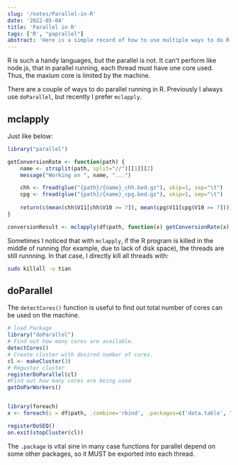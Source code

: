 ```yaml
---
slug: '/notes/Parallel-in-R'
date: '2022-05-04'
title: 'Parallel in R'
tags: ['R', "paprallel"]
abstract: 'Here is a simple record of how to use multiple ways to do R parallel running.'
---
```


R is such a handy languages, but the parallel is not. It can't perform like node.js, that in parallel running, each thread must have one core used. Thus, the maxium core is limited by the machine.

There are a couple of ways to do parallel running in R. Previously I always use `doParallel`, but recently I prefer `mclapply`.

## mclapply

Just like below:

```R
library("parallel")

getConversionRate <- function(path) {
    name <- strsplit(path, split="//")[[1]][2]
    message("Working on ", name, "...")

    chh <- fread(glue("{path}/{name}_chh.bed.gz"), skip=1, sep="\t")
    cpg <- fread(glue("{path}/{name}_cpg.bed.gz"), skip=1, sep="\t")
    
    return(c(mean(chh$V11[chh$V10 >= 7]), mean(cpg$V11[cpg$V10 >= 7])))
}

conversionResult <- mclapply(df$path, function(x) getConversionRate(x), mc.cores = 80)
```

Sometimes I noticed that with `mclapply`, if the R program is killed in the middle of running (for example, due to lack of disk space), the threads are still runnning. In that case, I directly kill all threads with:

```bash
sudo killall -u tian
```

## doParallel

The `detectCores()` function is useful to find out total number of cores can be used on the machine.

```R
# load Package
library("doParallel")
# Find out how many cores are available.
detectCores()
# Create cluster with desired number of cores.
cl <- makeCluster(3)
# Reguster cluster
registerDoParallel(cl)
#Find out how many cores are being used
getDoParWorkers()


library(foreach)
x <- foreach(i = df$path, .combine='rbind', .packages=c('data.table', "glue")) %dopar% getConversionRate(i)

registerDoSEQ()
on.exit(stopCluster(cl))
```

The `.package` is vital sine in many case functions for parallel depend on some other packages, so it MUST be exported into each thread.